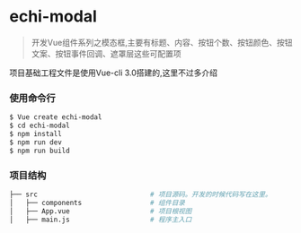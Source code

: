 # echi-modal

> 开发Vue组件系列之模态框,主要有标题、内容、按钮个数、按钮颜色、按钮文案、按钮事件回调、遮罩层这些可配置项

项目基础工程文件是使用Vue-cli 3.0搭建的,这里不过多介绍

### 使用命令行
```bash
$ Vue create echi-modal
$ cd echi-modal
$ npm install
$ npm run dev
$ npm run build
```

### 项目结构
```bash
├── src                            # 项目源码。开发的时候代码写在这里。
│   ├── components                 # 组件目录
│   ├── App.vue                    # 项目根视图
│   ├── main.js                    # 程序主入口
```